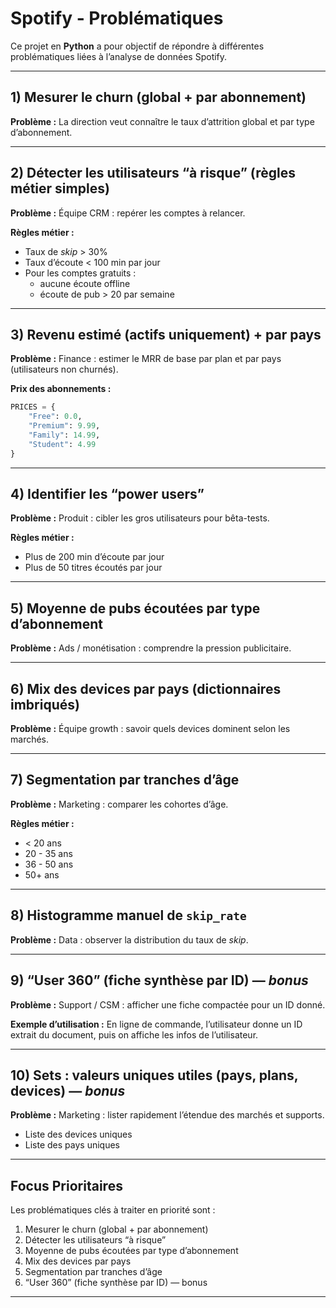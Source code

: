 # Spotify - Problématiques

Ce projet en **Python** a pour objectif de répondre à différentes problématiques liées à l’analyse de données Spotify.

---

## 1) Mesurer le churn (global + par abonnement)  
**Problème :** La direction veut connaître le taux d’attrition global et par type d’abonnement.  

---

## 2) Détecter les utilisateurs “à risque” (règles métier simples)  
**Problème :** Équipe CRM : repérer les comptes à relancer.  

**Règles métier :**
- Taux de *skip* > 30%  
- Taux d’écoute < 100 min par jour  
- Pour les comptes gratuits :  
  - aucune écoute offline  
  - écoute de pub > 20 par semaine  

---

## 3) Revenu estimé (actifs uniquement) + par pays  
**Problème :** Finance : estimer le MRR de base par plan et par pays (utilisateurs non churnés).  

**Prix des abonnements :**
```python
PRICES = {
    "Free": 0.0,
    "Premium": 9.99,
    "Family": 14.99,
    "Student": 4.99
}
```

---

## 4) Identifier les “power users”

**Problème :** Produit : cibler les gros utilisateurs pour bêta-tests.

**Règles métier :**

* Plus de 200 min d’écoute par jour
* Plus de 50 titres écoutés par jour

---

## 5) Moyenne de pubs écoutées par type d’abonnement

**Problème :** Ads / monétisation : comprendre la pression publicitaire.

---

## 6) Mix des devices par pays (dictionnaires imbriqués)

**Problème :** Équipe growth : savoir quels devices dominent selon les marchés.

---

## 7) Segmentation par tranches d’âge

**Problème :** Marketing : comparer les cohortes d’âge.

**Règles métier :**

* < 20 ans
* 20 - 35 ans
* 36 - 50 ans
* 50+ ans

---

## 8) Histogramme manuel de `skip_rate`

**Problème :** Data : observer la distribution du taux de *skip*.

---

## 9) “User 360” (fiche synthèse par ID) — *bonus*

**Problème :** Support / CSM : afficher une fiche compactée pour un ID donné.

**Exemple d’utilisation :**
En ligne de commande, l’utilisateur donne un ID extrait du document, puis on affiche les infos de l’utilisateur.

---

## 10) Sets : valeurs uniques utiles (pays, plans, devices) — *bonus*

**Problème :** Marketing : lister rapidement l’étendue des marchés et supports.

* Liste des devices uniques
* Liste des pays uniques

---

## Focus Prioritaires

Les problématiques clés à traiter en priorité sont :

1. Mesurer le churn (global + par abonnement)
2. Détecter les utilisateurs “à risque”
3. Moyenne de pubs écoutées par type d’abonnement
4. Mix des devices par pays
5. Segmentation par tranches d’âge
6. “User 360” (fiche synthèse par ID) — bonus

---

